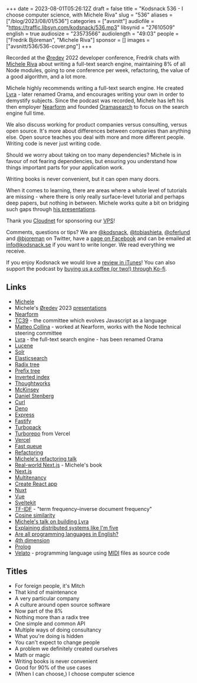 +++
date = 2023-08-01T05:26:12Z
draft = false
title = "Kodsnack 536 - I choose computer science, with Michele Riva"
slug = "536"
aliases = ["/blog/2023/08/01/536"]
categories = ["avsnitt"]
audiofile = "https://traffic.libsyn.com/kodsnack/536.mp3"
libsynid = "27610509"
english = true
audiosize = "23573566"
audiolength = "49:03"
people = ["Fredrik Björeman", "Michele Riva"]
sponsor = []
images = ["avsnitt/536/536-cover.png"]
+++

Recorded at the [Øredev](https://oredev.org/) 2022 developer conference, Fredrik chats with [Michele Riva](https://www.micheleriva.it/) about writing a full-text search engine, maintaining 8% of all Node modules, going to one conference per week, refactoring, the value of a good algorithm, and a lot more.

Michele highly recommends writing a full-text search engine. He created [Lyra](https://github.com/oramasearch/orama) - later renamed Orama, and encourages writing your own in order to demystify subjects. Since the podcast was recorded, Michele has left his then employer [Nearform](https://www.nearform.com/) and founded [Oramasearch](https://oramasearch.com/) to focus on the search engine full time.

We also discuss working for product companies versus consulting, versus open source. It's more about differences between companies than anything else. Open source teaches you deal with more and more different people. Writing code is never just writing code.

Should we worry about taking on too many dependencies? Michele is in favour of not fearing dependencies, but ensuring you understand how things important parts for your application work.

Writing books is never convenient, but it can open many doors.

When it comes to learning, there are areas where a whole level of tutorials are missing - where there is only really surface-level tutorial and perhaps deep papers, but nothing in between. Michele works quite a bit on bridging such gaps through [his presentations](https://www.micheleriva.it/talks).

Thank you [Cloudnet](http://www.cloudnet.se) for sponsoring our [VPS](http://en.wikipedia.org/wiki/Virtual_private_server)!

Comments, questions or tips? We are [@kodsnack](https://www.twitter.com/kodsnack), [@tobiashieta](https://www.twitter.com/tobiashieta), [@oferlund](https://twitter.com/oferlund) and [@bjoreman](https://www.twitter.com/bjoreman) on Twitter, have a [page on Facebook](https://www.facebook.com/kodsnack) and can be emailed at [info@kodsnack.se](mailto:info@kodsnack.se) if you want to write longer. We read everything we receive.

If you enjoy Kodsnack we would love a [review in iTunes](http://itunes.apple.com/se/podcast/kodsnack/id561631498?l=en)! You can also support the podcast by <a href="https://ko-fi.com/kodsnack" rel="payment">buying us a coffee (or two!) through Ko-fi</a>.

## Links ##
* [Michele](https://www.micheleriva.it/)
* Michele's [Øredev](https://www.youtube.com/watch?v=aMs4Ypo-CIQ) 2023 [presentations](https://www.youtube.com/watch?v=ZAk4WsGDH00)
* [Nearform](https://www.nearform.com/)
* [TC39](https://tc39.es/) - the committee which evolves Javascript as a language
* [Matteo Collina](https://nodeland.dev/) - worked at Nearform, works with the Node technical steering committee
* [Lyra](https://github.com/oramasearch/orama) - the full-text search engine - has been renamed Orama
* [Lucene](https://lucene.apache.org/)
* [Solr](https://solr.apache.org/)
* [Elasticsearch](https://en.wikipedia.org/wiki/Elasticsearch)
* [Radix tree](https://en.wikipedia.org/wiki/Radix_tree)
* [Prefix tree](https://en.wikipedia.org/wiki/Trie)
* [Inverted index](https://en.wikipedia.org/wiki/Inverted_index)
* [Thoughtworks](https://en.wikipedia.org/wiki/Thoughtworks)
* [McKinsey](https://en.wikipedia.org/wiki/McKinsey_%26_Company)
* [Daniel Stenberg](https://en.wikipedia.org/wiki/Daniel_Stenberg)
* [Curl](https://en.wikipedia.org/wiki/CURL)
* [Deno](https://en.wikipedia.org/wiki/Deno_%28software%29)
* [Express](https://expressjs.com/)
* [Fastify](https://fastify.dev/)
* [Turbopack](https://vercel.com/blog/turbopack)
* [Turborepo](https://www.youtube.com/watch?v=_sB2E1XnzOY) from Vercel
* [Vercel](https://vercel.com/)
* [Fast queue](https://github.com/creationix/fastqueue)
* [Refactoring](https://en.wikipedia.org/wiki/Code_refactoring)
* [Michele's refactoring talk](https://www.youtube.com/watch?v=aMs4Ypo-CIQ)
* [Real-world Next.js](https://www.packtpub.com/product/real-world-nextjs/9781801073493) - Michele's book
* [Next.js](https://nextjs.org/)
* [Multitenancy](https://en.wikipedia.org/wiki/Multitenancy)
* [Create React app](https://create-react-app.dev/)
* [Nuxt](https://v2.nuxt.com/)
* [Vue](https://vuejs.org/)
* [Sveltekit](https://kit.svelte.dev/)
* [TF-IDF](https://en.wikipedia.org/wiki/Tf%E2%80%93idf) - "term frequency–inverse document frequency"
* [Cosine similarity](https://en.wikipedia.org/wiki/Cosine_similarity)
* [Michele's talk on building Lyra](https://www.youtube.com/watch?v=42sMkbGLlh4)
* [Explaining distributed systems like I'm five](https://www.youtube.com/watch?v=CESKgdNiKJw)
* [Are all programming languages in English?](https://www.youtube.com/watch?v=ZAk4WsGDH00)
* [4th dimension](https://en.wikipedia.org/wiki/4th_Dimension_%28software%29)
* [Prolog](https://en.wikipedia.org/wiki/Prolog)
* [Velato](http://velato.net/) - programming language using [MIDI](https://en.wikipedia.org/wiki/MIDI) files as source code

## Titles ##
* For foreign people, it's Mitch
* That kind of maintenance
* A very particular company
* A culture around open source software
* Now part of the 8%
* Nothing more than a radix tree
* One simple and common API
* Multiple ways of doing consultancy
* What you're doing is hidden
* You can't expect to change people
* A problem we definitely created ourselves
* Math or magic
* Writing books is never convenient
* Good for 90% of the use cases
* (When I can choose,) I choose computer science